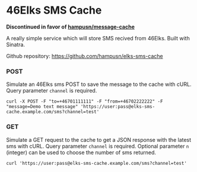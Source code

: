 46Elks SMS Cache
================

**Discontinued in favor of [hampusn/message-cache](https://github.com/hampusn/message-cache)**

A really simple service which will store SMS recived from 46Elks. Built with Sinatra.

Github repository: https://github.com/hampusn/elks-sms-cache

### POST

Simulate an 46Elks sms POST to save the message to the cache with cURL. Query parameter `channel` is required.

	curl -X POST -F "to=+46701111111" -F "from=+46702222222" -F "message=Demo text message" 'https://user:pass@elks-sms-cache.example.com/sms?channel=test'

### GET

Simulate a GET request to the cache to get a JSON response with the latest sms with cURL. Query parameter `channel` is required. Optional parameter `n` (integer) can be used to choose the number of sms returned.

    curl 'https://user:pass@elks-sms-cache.example.com/sms?channel=test'
